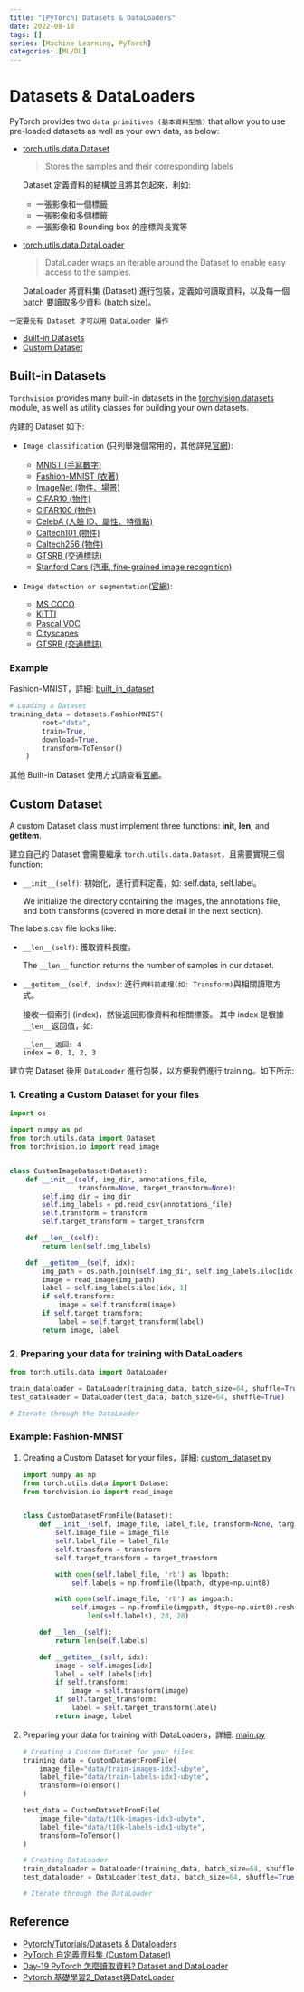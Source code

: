 ```yaml
---
title: "[PyTorch] Datasets & DataLoaders"
date: 2022-08-18
tags: []
series: [Machine Learning, PyTorch]
categories: [ML/DL]
---
```


# Datasets & DataLoaders

PyTorch provides two `data primitives (基本資料型態)` that allow you to use pre-loaded datasets as well as your own data, as below:

- [torch.utils.data.Dataset](https://pytorch.org/docs/stable/data.html#torch.utils.data.Dataset)

    > Stores the samples and their corresponding labels

    Dataset 定義資料的結構並且將其包起來，利如:

    - 一張影像和一個標籤
    - 一張影像和多個標籤
    - 一張影像和 Bounding box 的座標與長寬等

- [torch.utils.data.DataLoader](https://pytorch.org/docs/stable/data.html#torch.utils.data.DataLoader)
    > DataLoader wraps an iterable around the Dataset to enable easy access to the samples.

     DataLoader 將資料集 (Dataset) 進行包裝，定義如何讀取資料，以及每一個 batch 要讀取多少資料 (batch size)。

```
一定要先有 Dataset 才可以用 DataLoader 操作
```

- [Built-in Datasets](#built-in-datasets)
- [Custom Dataset](#custom-dataset)

## Built-in Datasets

`Torchvision` provides many built-in datasets in the [torchvision.datasets](https://pytorch.org/vision/stable/datasets.html) module, as well as utility classes for building your own datasets.

內建的 Dataset 如下:

- `Image classification` (只列舉幾個常用的，其他詳見[官網](https://pytorch.org/vision/stable/datasets.html#image-classification)):
  - [MNIST (手寫數字)](http://yann.lecun.com/exdb/mnist/)
  - [Fashion-MNIST (衣著)](https://github.com/zalandoresearch/fashion-mnist)
  - [ImageNet (物件、場景)](https://image-net.org/)
  - [CIFAR10 (物件)](https://www.cs.toronto.edu/~kriz/cifar.html)
  - [CIFAR100 (物件)](https://www.cs.toronto.edu/~kriz/cifar.html)
  - [CelebA (人臉 ID、屬性、特徵點)](http://mmlab.ie.cuhk.edu.hk/projects/CelebA.html)
  - [Caltech101 (物件)](https://data.caltech.edu/records/20086)
  - [Caltech256 (物件)](https://data.caltech.edu/records/20087)
  - [GTSRB (交通標誌)](https://benchmark.ini.rub.de/)
  - [Stanford Cars (汽車, fine-grained image recognition)](https://ai.stanford.edu/~jkrause/cars/car_dataset.html)

- `Image detection or segmentation`([官網](https://pytorch.org/vision/stable/datasets.html#image-detection-or-segmentation)):
  - [MS COCO](https://cocodataset.org/#detection-2016)
  - [KITTI](http://www.cvlibs.net/datasets/kitti/eval_object.php?obj_benchmark)
  - [Pascal VOC](http://host.robots.ox.ac.uk/pascal/VOC/)
  - [Cityscapes](https://www.cityscapes-dataset.com/)
  - [GTSRB (交通標誌)](https://benchmark.ini.rub.de/)

### Example

Fashion-MNIST，詳細: [built_in_dataset](https://github.com/kaka-lin/ML-Notes/blob/master/Pytorch/datasets_dataloaders/built_in_dataset.py)

```python
# Loading a Dataset
training_data = datasets.FashionMNIST(
        root="data",
        train=True,
        download=True,
        transform=ToTensor()
    )
```

其他 Built-in Dataset 使用方式請查看[官網](https://pytorch.org/vision/stable/datasets.html)。

## Custom Dataset

A custom Dataset class must implement three functions: __init__, __len__, and __getitem__.

建立自己的 Dataset 會需要繼承 `torch.utils.data.Dataset`，且需要實現三個function:
  - `__init__(self)`: 初始化，進行資料定義，如: self.data, self.label。

    We initialize the directory containing the images, the annotations file, and both transforms (covered in more detail in the next section).

The labels.csv file looks like:

  - `__len__(self)`: 獲取資料長度。

    The `__len__` function returns the number of samples in our dataset.

  - `__getitem__(self, index)`: 進行`資料前處理(如: Transform)`與相關讀取方式。

    接收一個索引 (index)，然後返回影像資料和相關標簽。
    其中 index 是根據 `__len__`返回值，如:

    ```
    __len__ 返回: 4
    index = 0, 1, 2, 3
    ```

建立完 Dataset 後用 `DataLoader` 進行包裝，以方便我們進行 training。如下所示:

### 1. Creating a Custom Dataset for your files

```python
import os

import numpy as pd
from torch.utils.data import Dataset
from torchvision.io import read_image


class CustomImageDataset(Dataset):
    def __init__(self, img_dir, annotations_file,
                 transform=None, target_transform=None):
        self.img_dir = img_dir
        self.img_labels = pd.read_csv(annotations_file)
        self.transform = transform
        self.target_transform = target_transform

    def __len__(self):
        return len(self.img_labels)

    def __getitem__(self, idx):
        img_path = os.path.join(self.img_dir, self.img_labels.iloc[idx, 0])
        image = read_image(img_path)
        label = self.img_labels.iloc[idx, 1]
        if self.transform:
            image = self.transform(image)
        if self.target_transform:
            label = self.target_transform(label)
        return image, label
```

### 2. Preparing your data for training with DataLoaders

```python
from torch.utils.data import DataLoader

train_dataloader = DataLoader(training_data, batch_size=64, shuffle=True)
test_dataloader = DataLoader(test_data, batch_size=64, shuffle=True)

# Iterate through the DataLoader
```

### Example: Fashion-MNIST

1. Creating a Custom Dataset for your files，詳細: [custom_dataset.py](https://github.com/kaka-lin/ML-Notes/blob/master/Pytorch/datasets_dataloaders/custom_dataset/custom_dataset.py)

    ```python
    import numpy as np
    from torch.utils.data import Dataset
    from torchvision.io import read_image


    class CustomDatasetFromFile(Dataset):
        def __init__(self, image_file, label_file, transform=None, target_transform=None):
            self.image_file = image_file
            self.label_file = label_file
            self.transform = transform
            self.target_transform = target_transform

            with open(self.label_file, 'rb') as lbpath:
                self.labels = np.fromfile(lbpath, dtype=np.uint8)

            with open(self.image_file, 'rb') as imgpath:
                self.images = np.fromfile(imgpath, dtype=np.uint8).reshape(
                    len(self.labels), 28, 28)

        def __len__(self):
            return len(self.labels)

        def __getitem__(self, idx):
            image = self.images[idx]
            label = self.labels[idx]
            if self.transform:
                image = self.transform(image)
            if self.target_transform:
                label = self.target_transform(label)
            return image, label
    ```

2. Preparing your data for training with DataLoaders，詳細: [main.py](https://github.com/kaka-lin/ML-Notes/blob/master/Pytorch/datasets_dataloaders/custom_dataset/main.py)

    ```python
    # Creating a Custom Dataset for your files
    training_data = CustomDatasetFromFile(
        image_file="data/train-images-idx3-ubyte",
        label_file="data/train-labels-idx1-ubyte",
        transform=ToTensor()
    )

    test_data = CustomDatasetFromFile(
        image_file="data/t10k-images-idx3-ubyte",
        label_file="data/t10k-labels-idx1-ubyte",
        transform=ToTensor()
    )

    # Creating DataLoader
    train_dataloader = DataLoader(training_data, batch_size=64, shuffle=True)
    test_dataloader = DataLoader(test_data, batch_size=64, shuffle=True)

    # Iterate through the DataLoader
    ```

## Reference
- [Pytorch/Tutorials/Datasets & Dataloaders](https://pytorch.org/tutorials/beginner/basics/data_tutorial.html#)
- [PyTorch 自定義資料集 (Custom Dataset)](https://rowantseng.medium.com/pytorch-%E8%87%AA%E5%AE%9A%E7%BE%A9%E8%B3%87%E6%96%99%E9%9B%86-custom-dataset-7f9958a8ff15)
- [Day-19 PyTorch 怎麼讀取資料? Dataset and DataLoader ](https://ithelp.ithome.com.tw/articles/10277163)
- [Pytorch 基礎學習2_Dataset與DateLoader](https://www.wpgdadatong.com/tw/blog/detail?BID=B5207)
